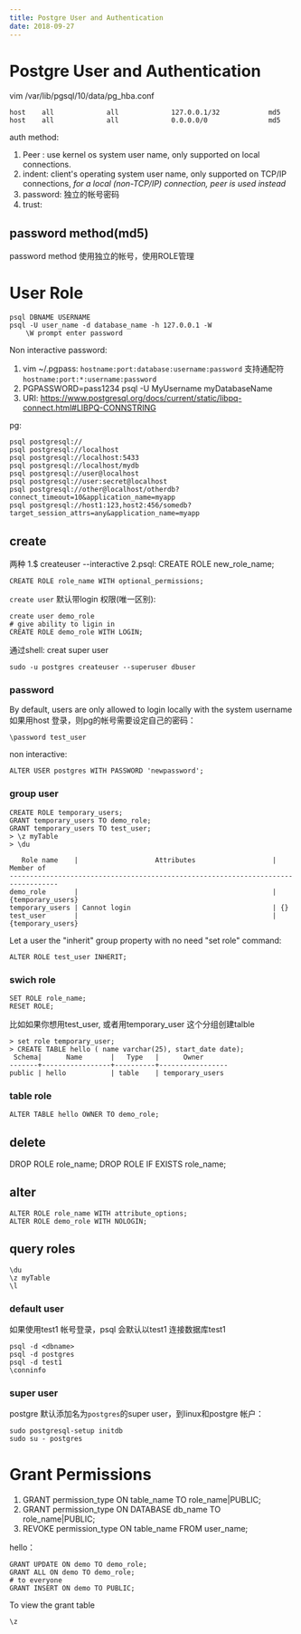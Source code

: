 ```yaml
---
title: Postgre User and Authentication
date: 2018-09-27
---
```

# Postgre User and Authentication
vim /var/lib/pgsql/10/data/pg_hba.conf

    host    all             all             127.0.0.1/32            md5
    host    all             all             0.0.0.0/0               md5

auth method:
1. Peer : use kernel os system user name, only supported on local connections.
2. indent:  client's operating system user name, only supported on TCP/IP connections,  *for a local (non-TCP/IP) connection, peer is used instead*
3. password: 独立的帐号密码
3. trust:

## password method(md5)
password method 使用独立的帐号，使用ROLE管理

# User Role

    psql DBNAME USERNAME
    psql -U user_name -d database_name -h 127.0.0.1 -W
        \W prompt enter password

Non interactive password:

1. vim ~/.pgpass:
    `hostname:port:database:username:password`
    支持通配符`hostname:port:*:username:password`
2. PGPASSWORD=pass1234 psql -U MyUsername myDatabaseName
3. URI: https://www.postgresql.org/docs/current/static/libpq-connect.html#LIBPQ-CONNSTRING

pg:

    psql postgresql://
    psql postgresql://localhost
    psql postgresql://localhost:5433
    psql postgresql://localhost/mydb
    psql postgresql://user@localhost
    psql postgresql://user:secret@localhost
    psql postgresql://other@localhost/otherdb?connect_timeout=10&application_name=myapp
    psql postgresql://host1:123,host2:456/somedb?target_session_attrs=any&application_name=myapp

## create
两种
1.$ createuser --interactive
2.psql: CREATE ROLE new_role_name;

    CREATE ROLE role_name WITH optional_permissions;

`create user` 默认带login 权限(唯一区别):

    create user demo_role
    # give ability to ligin in
    CREATE ROLE demo_role WITH LOGIN;

通过shell: creat super user

    sudo -u postgres createuser --superuser dbuser

### password
By default, users are only allowed to login locally with the system username
如果用host 登录，则pg的帐号需要设定自己的密码：

    \password test_user

non interactive:

    ALTER USER postgres WITH PASSWORD 'newpassword';

### group user

    CREATE ROLE temporary_users;
    GRANT temporary_users TO demo_role;
    GRANT temporary_users TO test_user;
    > \z myTable
    > \du

       Role name    |                   Attributes                   |     Member of 
    ----------------------------------------------------------------------------------
    demo_role       |                                                | {temporary_users}
    temporary_users | Cannot login                                   | {}
    test_user       |                                                | {temporary_users}

Let a user the "inherit" group property with no need "set role" command:

    ALTER ROLE test_user INHERIT;

### swich role
    SET ROLE role_name;
    RESET ROLE;

比如如果你想用test_user, 或者用temporary_user 这个分组创建talble

    > set role temporary_user;
    > CREATE TABLE hello ( name varchar(25), start_date date); 
     Schema|      Name       |   Type   |      Owner
    -------+-----------------+----------+-----------------
    public | hello           | table    | temporary_users

### table role

    ALTER TABLE hello OWNER TO demo_role;

## delete
DROP ROLE role_name;
DROP ROLE IF EXISTS role_name;

## alter

    ALTER ROLE role_name WITH attribute_options;
    ALTER ROLE demo_role WITH NOLOGIN;

## query roles

    \du
    \z myTable
    \l

### default user
如果使用test1 帐号登录，psql 会默认以test1 连接数据库test1

    psql -d <dbname>
    psql -d postgres
    psql -d test1
    \conninfo

### super user
postgre 默认添加名为`postgres`的super user，到linux和postgre 帐户：

    sudo postgresql-setup initdb
    sudo su - postgres

# Grant Permissions
1. GRANT permission_type ON table_name TO role_name|PUBLIC;
1. GRANT permission_type ON DATABASE db_name TO role_name|PUBLIC;
2. REVOKE permission_type ON table_name FROM user_name;

hello：

    GRANT UPDATE ON demo TO demo_role;
    GRANT ALL ON demo TO demo_role;
    # to everyone
    GRANT INSERT ON demo TO PUBLIC;

To view the grant table

    \z